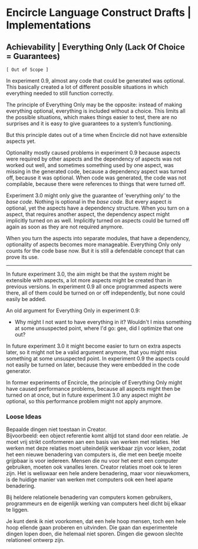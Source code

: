 ﻿Encircle Language Construct Drafts | Implementations
====================================================

Achievability | Everything Only (Lack Of Choice = Guarantees)
-------------------------------------------------------------

`[ Out of Scope ]`

In experiment 0.9, almost any code that could be generated was optional. This basically created a lot of different possible situations in which everything needed to still function correctly.

The principle of Everything Only may be the opposite: instead of making everything optional, everything is included without a choice. This limits all the possible situations, which makes things easier to test, there are no surprises and it is easy to give guarantees to a system’s functioning.

But this principle dates out of a time when Encircle did not have extensible aspects yet.

Optionality mostly caused problems in experiment 0.9 because aspects were required by other aspects and the dependency of aspects was not worked out well, and sometimes something used by one aspect, was missing in the generated code, because a dependency aspect was turned off, because it was optional. When code was generated, the code was not compilable, because there were references to things that were turned off.

Experiment 3.0 might only give the guarantee of ‘everything only’ to the *base code*. Nothing is optional in the *base code*. But every aspect *is* optional, yet the aspects have a dependency structure. When you turn on a aspect, that requires another aspect, the dependency aspect might implicitly turned on as well. Implicitly turned on aspects could be turned off again as soon as they are not required anymore.

When you turn the aspects into separate modules, that have a dependency, optionality of aspects becomes more manageable. Everything Only only counts for the code base now. But it is still a defendable concept that can prove its use.

-----

In future experiment 3.0, the aim might be that the system might be extensible with aspects, a lot more aspects might be created than in previous versions. In experiment 0.9 all once programmed aspects were there, all of them could be turned on or off independently, but none could easily be added.

An old argument for Everything Only in experiment 0.9:

- Why might I not want to have everything in it? Wouldn't I miss something at some unsuspected point, where I'd go: gee, did I optimize that one out?

In future experiment 3.0 it might become easier to turn on extra aspects later, so it might not be a valid argument anymore, that you might miss something at some unsuspected point. In experiment 0.9 the aspects could not easily be turned on later, because they were embedded in the code generator.

In former experiments of Encircle, the principle of Everything Only might have caused performance problems, because all aspects might then be turned on at once, but in future experiment 3.0 any aspect might *be* optional, so this performance problem might not apply anymore.

### Loose Ideas

Bepaalde dingen niet toestaan in Creator.  
Bijvoorbeeld: een object referentie komt altijd tot stand door een relatie. Je moet vrij strikt conformeren aan een basis van werken met relaties. Het werken met deze relaties moet uiteindelijk werkbaar zijn voor leken, zodat het een nieuwe benadering van computers is, die met een beetje moeite grijpbaar is voor iedereen. Mensen die nu voor het eerst een computer gebruiken, moeten ook vanalles leren. Creator relaties moet ook te leren zijn. Het is weliswaar een hele andere benadering, maar voor nieuwkomers, is de huidige manier van werken met computers ook een heel aparte benadering.

Bij heldere relationele benadering van computers komen gebruikers, programmeurs en de eigenlijk werking van computers heel dicht bij elkaar te liggen.

Je kunt denk ik niet voorkomen, dat een hele hoop mensen, toch een hele hoop ellende gaan proberen en uitvinden. Die gaan dan experimentele dingen lopen doen, die helemaal niet sporen. Dingen die gewoon slechte relationeel ontwerp zijn.
